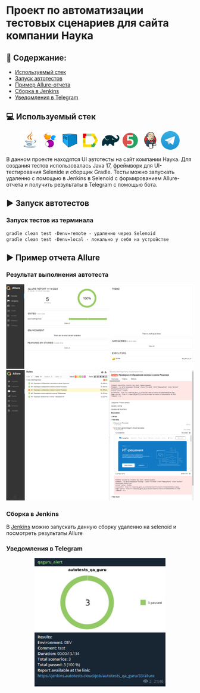 # Проект по автоматизации тестовых сценариев для сайта компании Наука
## :scroll: Содержание:

- [Используемый стек](#computer-используемый-стек)
- [Запуск автотестов](#arrow_forward-запуск-автотестов)
- [Пример Allure-отчета](#arrow_forward-пример-отчета-allure)
- [Сборка в Jenkins](#arrow_forward-Сборка-в-Jenkins)
- [Уведомления в Telegram](#Уведомления-в-Telegram)


## :computer: Используемый стек

<p align="center"> 
<img src="images/icons/java.svg" width="50" height="50" alt="Java">  
<img src="images/icons/selenide.svg" width="50" height="50" alt="Selenide"> 
<img src="images/icons/selenoid.svg" width="50" height="50" alt="Selenoid"> 
<img src="images/icons/allure.svg" width="50" height="50" alt=" Allure Report">
<img src="images/icons/gradle.svg" width="50" height="50" alt="Gradle"> 
<img src="images/icons/junit5.svg" width="50" height="50" alt="JUnit5"> 
<img src="images/icons/jenkins.svg" width="50" height="50" alt="Jenkins"> 
<img src="images/icons/telegram_logo.svg" width="50" height="50" alt="Telegram"> 

</p>

В данном проекте находятся UI автотесты на сайт компании Наука. Для создания тестов использовалась Java 17, фреймворк для UI-тестирования Selenide и сборщик Gradle.
Тесты можно запускать удаленно с помощью в Jenkins в Selenoid с формированием Allure-отчета и получить результаты в Telegram с помощью бота.


## :arrow_forward: Запуск автотестов

### Запуск тестов из терминала
```
gradle clean test -Denv=remote - удаленно через Selenoid
gradle clean test -Denv=local - локально у себя на устройстве
```

## :arrow_forward: Пример отчета Allure

### Результат выполнения автотеста

<p align="center">
<img title="Test Results in Allure" src="images/allure1.png">
<img title="Test Results in Allure" src="images/allure2.png">
</p>

### Сборка в Jenkins
В </a>[Jenkins](https://jenkins.autotests.cloud/job/autotests_qa_guru/)</a> можно запускать данную сборку удаленно на selenoid и посмотреть результаты Allure

### Уведомления в Telegram


<p align="center">
<img width="70%" title="Telegram Notifications" src="images/bot.png">
</p>

